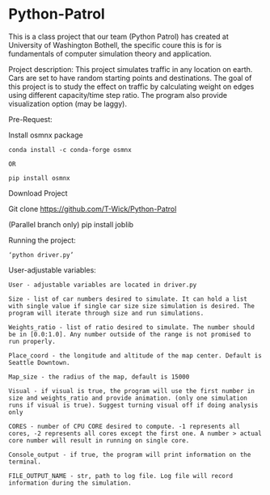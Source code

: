 # Python-Patrol
This is a class project that our team (Python Patrol) has created at University of Washington Bothell, the specific coure this is for is fundamentals of computer simulation theory and application.

Project description:
	This project simulates traffic in any location on earth. Cars are set to have random starting points and destinations. The goal of this project is to study the effect on traffic by calculating weight on edges using different capacity/time step ratio. The program also provide visualization option (may be laggy).
	
	
Pre-Request:

Install osmnx package

	conda install -c conda-forge osmnx
	
	OR 
	
	pip install osmnx
	
Download Project

Git clone https://github.com/T-Wick/Python-Patrol

(Parallel branch only) pip install joblib

Running the project:

	‘python driver.py’

User-adjustable variables:

	User - adjustable variables are located in driver.py
	
	Size - list of car numbers desired to simulate. It can hold a list with single value if single car size size simulation is desired. The program will iterate through size and run simulations.
	
	Weights_ratio - list of ratio desired to simulate. The number should be in [0.0:1.0]. Any number outside of the range is not promised to run properly.
	
	Place_coord - the longitude and altitude of the map center. Default is Seattle Downtown.
	
	Map_size - the radius of the map, default is 15000
	
	Visual - if visual is true, the program will use the first number in size and weights_ratio and provide animation. (only one simulation runs if visual is true). Suggest turning visual off if doing analysis only
	
	CORES - number of CPU CORE desired to compute. -1 represents all cores, -2 represents all cores except the first one. A number > actual core number will result in running on single core.
	
	Console_output - if true, the program will print information on the terminal.
	
	FILE_OUTPUT_NAME - str, path to log file. Log file will record information during the simulation.
